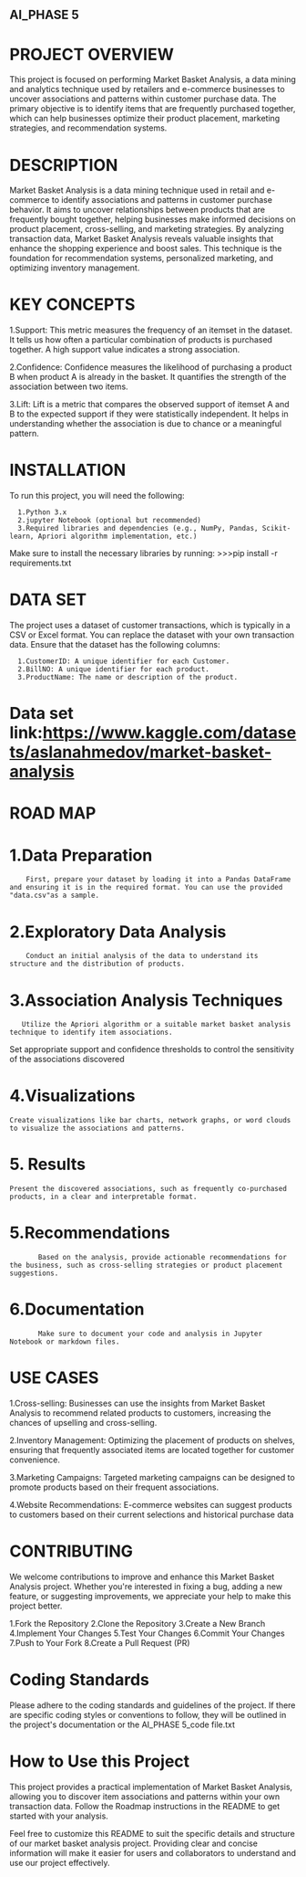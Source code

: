 ## AI_PHASE 5

# PROJECT OVERVIEW
 This project is focused on performing Market Basket Analysis, a data mining and analytics technique used by retailers and e-commerce businesses to uncover associations and patterns within customer purchase data. The primary objective is to identify items that are frequently purchased together, which can help businesses optimize their product placement, marketing strategies, and recommendation systems.

# DESCRIPTION
 Market Basket Analysis is a data mining technique used in retail and e-commerce to identify associations and patterns in customer purchase behavior. It aims to uncover relationships between products that are frequently bought together, helping businesses make informed decisions on product placement, cross-selling, and marketing strategies. By analyzing transaction data, Market Basket Analysis reveals valuable insights that enhance the shopping experience and boost sales. This technique is the foundation for recommendation systems, personalized marketing, and optimizing inventory management.

# KEY CONCEPTS
   1.Support: This metric measures the frequency of an itemset in the dataset. It tells us how often a particular combination of products is purchased together. A high support value indicates a strong association.

   2.Confidence: Confidence measures the likelihood of purchasing a product B when product A is already in the basket. It quantifies the strength of the association between two items.

   3.Lift: Lift is a metric that compares the observed support of itemset A and B to the expected support if they were statistically independent. It helps in understanding whether the association is due to chance or a meaningful pattern.
   

# INSTALLATION
 To run this project, you will need the following:

      1.Python 3.x
      2.jupyter Notebook (optional but recommended)
      3.Required libraries and dependencies (e.g., NumPy, Pandas, Scikit-learn, Apriori algorithm implementation, etc.)
Make sure to install the necessary libraries by running:
      >>>pip install -r requirements.txt
     
# DATA SET
 The project uses a dataset of customer transactions, which is typically in a CSV or Excel format. You can replace the dataset with your own transaction data. Ensure that the dataset has the following columns:

      1.CustomerID: A unique identifier for each Customer.
      2.BillNO: A unique identifier for each product.
      3.ProductName: The name or description of the product.
     
   #  Data set link:https://www.kaggle.com/datasets/aslanahmedov/market-basket-analysis


# ROAD MAP

  # 1.Data Preparation
        First, prepare your dataset by loading it into a Pandas DataFrame and ensuring it is in the required format. You can use the provided "data.csv"as a sample.
       
  # 2.Exploratory Data Analysis
        Conduct an initial analysis of the data to understand its structure and the distribution of products.

  # 3.Association Analysis Techniques
       Utilize the Apriori algorithm or a suitable market basket analysis technique to identify item associations.
Set appropriate support and confidence thresholds to control the sensitivity of the associations discovered

  # 4.Visualizations
    Create visualizations like bar charts, network graphs, or word clouds to visualize the associations and patterns.
   
  # 5. Results
    Present the discovered associations, such as frequently co-purchased products, in a clear and interpretable format.

  # 5.Recommendations
           Based on the analysis, provide actionable recommendations for the business, such as cross-selling strategies or product placement suggestions.

  # 6.Documentation
           Make sure to document your code and analysis in Jupyter Notebook or markdown files.
           
           
# USE CASES
   1.Cross-selling: Businesses can use the insights from Market Basket Analysis to recommend related products to customers, increasing the chances of upselling and cross-selling.

   2.Inventory Management: Optimizing the placement of products on shelves, ensuring that frequently associated items are located together for customer convenience.

   3.Marketing Campaigns: Targeted marketing campaigns can be designed to promote products based on their frequent associations.

   4.Website Recommendations: E-commerce websites can suggest products to customers based on their current selections and historical purchase data

   
# CONTRIBUTING
  We welcome contributions to improve and enhance this Market Basket Analysis project. Whether you're interested in fixing a bug, adding a new feature, or suggesting improvements, we appreciate your help to make this project better.
 
   1.Fork the Repository
   2.Clone the Repository
   3.Create a New Branch
   4.Implement Your Changes
   5.Test Your Changes
   6.Commit Your Changes
   7.Push to Your Fork
   8.Create a Pull Request (PR)

# Coding Standards
  Please adhere to the coding standards and guidelines of the project. If there are specific coding styles or conventions to follow, they will be outlined in the project's documentation or the AI_PHASE 5_code file.txt
           
# How to Use this Project
 This project provides a practical implementation of Market Basket Analysis, allowing you to discover item associations and patterns within your own transaction data. Follow the Roadmap instructions in the README to get started with your analysis.

Feel free to customize this README to suit the specific details and structure of our  market basket analysis project. Providing clear and concise information will make it easier for users and collaborators to understand and use our project effectively.

